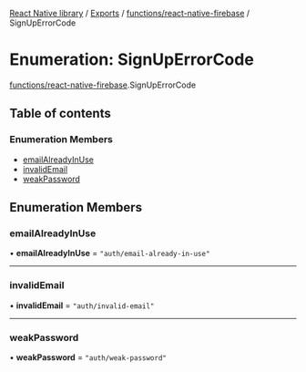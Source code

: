 [React Native library](../index.md) / [Exports](../modules.md) / [functions/react-native-firebase](../modules/functions_react_native_firebase.md) / SignUpErrorCode

# Enumeration: SignUpErrorCode

[functions/react-native-firebase](../modules/functions_react_native_firebase.md).SignUpErrorCode

## Table of contents

### Enumeration Members

- [emailAlreadyInUse](functions_react_native_firebase.SignUpErrorCode.md#emailalreadyinuse)
- [invalidEmail](functions_react_native_firebase.SignUpErrorCode.md#invalidemail)
- [weakPassword](functions_react_native_firebase.SignUpErrorCode.md#weakpassword)

## Enumeration Members

### emailAlreadyInUse

• **emailAlreadyInUse** = ``"auth/email-already-in-use"``

___

### invalidEmail

• **invalidEmail** = ``"auth/invalid-email"``

___

### weakPassword

• **weakPassword** = ``"auth/weak-password"``
